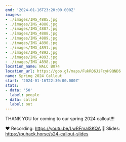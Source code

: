 ```yaml
---
end: '2024-01-16T23:20:00.000Z'
images:
- ./images/IMG_4885.jpg
- ./images/IMG_4886.jpg
- ./images/IMG_4887.jpg
- ./images/IMG_4888.jpg
- ./images/IMG_4889.jpg
- ./images/IMG_4890.jpg
- ./images/IMG_4891.jpg
- ./images/IMG_4892.jpg
- ./images/IMG_4893.jpg
- ./images/IMG_4898.jpg
location_name: WALC B074
location_url: https://goo.gl/maps/FukRQ6JiFcyH9QND6
name: Spring 2024 Callout
start: '2024-01-16T22:30:00.000Z'
stats:
- data: '50'
  label: people
- data: called
  label: out
---
```


THANK YOU for coming to our spring 2024 callout!!!

❤️ Recording: https://youtu.be/LwRFmaISKQA
💛 Slides: https://puhack.horse/s24-callout-slides